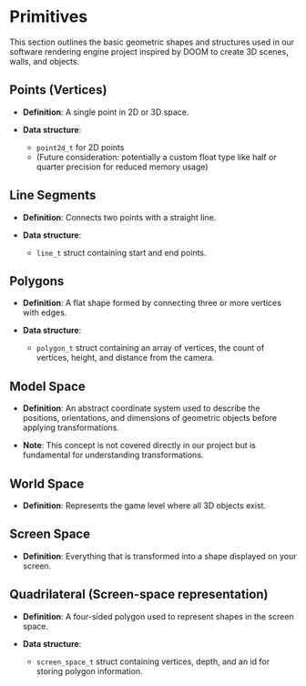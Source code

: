 # Primitives

This section outlines the basic geometric shapes and structures used in our software rendering engine project inspired by DOOM to create 3D scenes, walls, and objects.

## Points (Vertices)

- **Definition**: A single point in 2D or 3D space.

- **Data structure**:
  - `point2d_t` for 2D points
  - (Future consideration: potentially a custom float type like half or quarter precision for reduced memory usage)

## Line Segments

- **Definition**: Connects two points with a straight line.

- **Data structure**:
  - `line_t` struct containing start and end points.

## Polygons

- **Definition**: A flat shape formed by connecting three or more vertices with edges.

- **Data structure**:
  - `polygon_t` struct containing an array of vertices, the count of vertices, height, and distance from the camera.

## Model Space

- **Definition**: An abstract coordinate system used to describe the positions, orientations, and dimensions of geometric objects before applying transformations.

- **Note**: This concept is not covered directly in our project but is fundamental for understanding transformations.

## World Space

- **Definition**: Represents the game level where all 3D objects exist.

## Screen Space

- **Definition**: Everything that is transformed into a shape displayed on your screen.

## Quadrilateral (Screen-space representation)

- **Definition**: A four-sided polygon used to represent shapes in the screen space.

- **Data structure**:
  - `screen_space_t` struct containing vertices, depth, and an id for storing polygon information.
